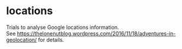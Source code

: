 # locations
Trials to analyse Google locations information.  
See https://thelonenutblog.wordpress.com/2016/11/18/adventures-in-geolocation/ for details.
